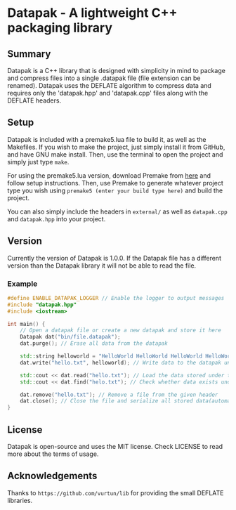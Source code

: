 # Datapak -  A lightweight C++ packaging library

## Summary
Datapak is a C++ library that is designed with simplicity in mind to package and compress files into a single .datapak file (file extension can be renamed). Datapak uses the DEFLATE algorithm to compress data and requires only the 'datapak.hpp' and 'datapak.cpp' files along with the DEFLATE headers.

## Setup
Datapak is included with a premake5.lua file to build it, as well as the Makefiles. If you wish to make the project, just simply install it from GitHub, and have GNU make install. Then, use the terminal to open the project and simply just type `make`.

For using the premake5.lua version, download Premake from [here](https://premake.github.io/) and follow setup instructions. Then, use Premake to generate whatever project type you wish using `premake5 (enter your build type here)` and build the project.

You can also simply include the headers in `external/` as well as `datapak.cpp` and `datapak.hpp` into your project.

## Version
Currently the version of Datapak is 1.0.0. If the Datapak file has a different version than the Datapak library it will not be able to read the file.

### Example
```cpp
#define ENABLE_DATAPAK_LOGGER // Enable the logger to output messages
#include "datapak.hpp"
#include <iostream>

int main() {
    // Open a datapak file or create a new datapak and store it here
    Datapak dat("bin/file.datapak");
    dat.purge(); // Erase all data from the datapak

    std::string helloworld = "HelloWorld HelloWorld HelloWorld HelloWorld HelloWorld HelloWorld\n";
    dat.write("hello.txt", helloworld); // Write data to the datapak under a given alias used to reference the file

    std::cout << dat.read("hello.txt"); // Load the data stored under the given alias
    std::cout << dat.find("helo.txt"); // Check whether data exists under the given header(returns FALSE here)

    dat.remove("hello.txt"); // Remove a file from the given header
    dat.close(); // Close the file and serialize all stored data(automatically called when Datapak leaves scope)
}
```

## License
Datapak is open-source and uses the MIT license. Check LICENSE to read more about the terms of usage.

## Acknowledgements
Thanks to `https://github.com/vurtun/lib` for providing the small DEFLATE libraries.